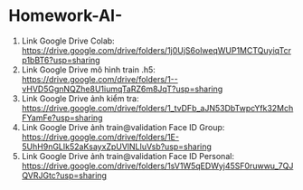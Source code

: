 # Homework-AI-
1. Link Google Drive Colab: https://drive.google.com/drive/folders/1j0UjS6olweqWUP1MCTQuyiqTcrp1bBT6?usp=sharing
2. Link Google Drive mô hình train .h5: https://drive.google.com/drive/folders/1--vHVD5GgnNQZhe8U1iumqTaRZ6m8JqT?usp=sharing
3. Link Google Drive ảnh kiểm tra: https://drive.google.com/drive/folders/1_tvDFb_aJN53DbTwpcYfk32MchFYamFe?usp=sharing
4. Link Google Drive ảnh train@validation Face ID Group: https://drive.google.com/drive/folders/1E-5UhH9nGLIk52aKsayxZpUVlNLIuVsb?usp=sharing
5. Link Google Drive ảnh train@validation Face ID Personal: https://drive.google.com/drive/folders/1sV1W5qEDWyj45SF0ruwwu_7QJQVRJGtc?usp=sharing
